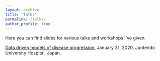 ```yaml
---
layout: archive
title: "Talks"
permalink: /talks/
author_profile: true
---
```


Here you can find slides for various talks and workshops I've given.

[Data driven models of disease progression.](http://pawij.github.io/files/paw_juntendo_310120.pdf) January 31, 2020. Juntendo University Hospital, Japan.

<!--
{% for post in site.talks reversed %}
  {% include archive-single-talk.html %}
{% endfor %}
-->